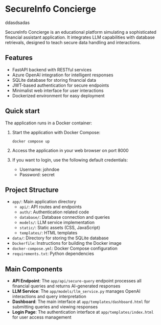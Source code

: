 # SecureInfo Concierge
ddasdsadas

SecureInfo Concierge is an educational platform simulating a sophisticated financial assistant application. It integrates LLM capabilities with database retrievals, designed to teach secure data handling and interactions.

## Features

- FastAPI backend with RESTful services
- Azure OpenAI integration for intelligent responses
- SQLite database for storing financial data
- JWT-based authentication for secure endpoints
- Minimalist web interface for user interactions
- Dockerized environment for easy deployment

## Quick start

The application runs in a Docker container:

1. Start the application with Docker Compose:

   ```
   docker compose up
   ```

2. Access the application in your web browser on port 8000

3. If you want to login, use the following default credentials:
   - Username: johndoe
   - Password: secret

## Project Structure

- `app/`: Main application directory
  - `api/`: API routes and endpoints
  - `auth/`: Authentication related code
  - `database/`: Database connection and queries
  - `models/`: LLM service implementation
  - `static/`: Static assets (CSS, JavaScript)
  - `templates/`: HTML templates
- `data/`: Directory for storing the SQLite database
- `Dockerfile`: Instructions for building the Docker image
- `docker-compose.yml`: Docker Compose configuration
- `requirements.txt`: Python dependencies

## Main Components

- **API Endpoint**: The `app/api/secure-query` endpoint processes all financial queries and returns AI-generated responses
- **LLM Service**: The `app/models/llm_service.py` manages OpenAI interactions and query interpretation
- **Dashboard**: The main interface at `app/templates/dashboard.html` for submitting queries and viewing responses
- **Login Page**: The authentication interface at `app/templates/index.html` for user access management

